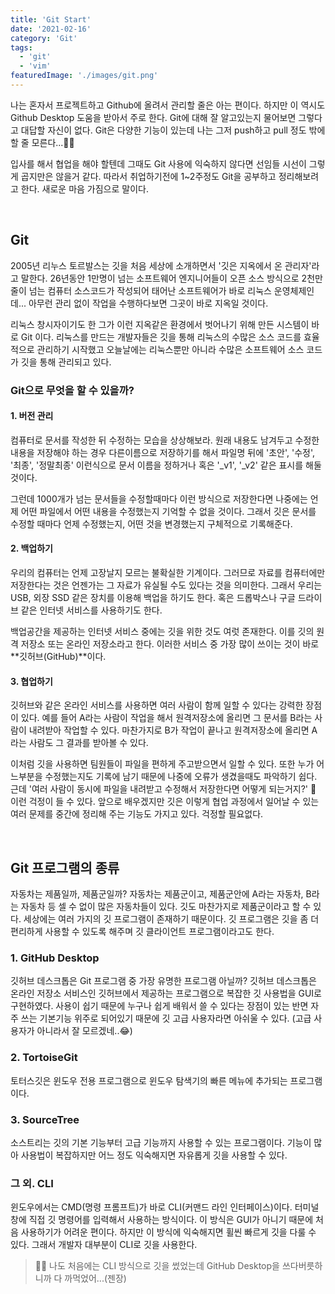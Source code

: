 ```yaml
---
title: 'Git Start'
date: '2021-02-16'
category: 'Git'
tags:
  - 'git'
  - 'vim'
featuredImage: './images/git.png'
---
```


나는 혼자서 프로젝트하고 Github에 올려서 관리할 줄은 아는 편이다. 하지만 이 역시도 Github Desktop 도움을 받아서 주로 한다. Git에 대해 잘 알고있는지 물어보면 그렇다고 대답할 자신이 없다. Git은 다양한 기능이 있는데 나는 그저 push하고 pull 정도 밖에 할 줄 모른다...🤦‍♂️

<!-- end -->

입사를 해서 협업을 해야 할텐데 그때도 Git 사용에 익숙하지 않다면 선임들 시선이 그렇게 곱지만은 않을거 같다. 따라서 취업하기전에 1~2주정도 Git을 공부하고 정리해보려고 한다. 새로운 마음 가짐으로 말이다.

<br>

## Git

2005년 리누스 토르발스는 깃을 처음 세상에 소개하면서 '깃은 지옥에서 온 관리자'라고 말한다. 26년동안 1만명이 넘는 소프트웨어 엔지니어들이 오픈 소스 방식으로 2천만 줄이 넘는 컴퓨터 소스코드가 작성되어 태어난 소프트웨어가 바로 리눅스 운영체제인데... 아무런 관리 없이 작업을 수행하다보면 그곳이 바로 지옥일 것이다.

리눅스 창시자이기도 한 그가 이런 지옥같은 환경에서 벗어나기 위해 만든 시스템이 바로 Git 이다. 리눅스를 만드는 개발자들은 깃을 통해 리눅스의 수많은 소스 코드를 효율적으로 관리하기 시작했고 오늘날에는 리눅스뿐만 아니라 수많은 소프트웨어 소스 코드가 깃을 통해 관리되고 있다.

### Git으로 무엇을 할 수 있을까?

#### 1. 버전 관리

컴퓨터로 문서를 작성한 뒤 수정하는 모습을 상상해보라. 원래 내용도 남겨두고 수정한 내용을 저장해야 하는 경우 다른이름으로 저장하기를 해서 파일명 뒤에 '초안', '수정', '최종', '정말최종' 이런식으로 문서 이름을 정하거나 혹은 '\_v1', '\_v2' 같은 표시를 해둘 것이다.

그런데 1000개가 넘는 문서들을 수정할때마다 이런 방식으로 저장한다면 나중에는 언제 어떤 파일에서 어떤 내용을 수정했는지 기억할 수 없을 것이다. 그래서 깃은 문서를 수정할 때마다 언제 수정했는지, 어떤 것을 변경했는지 구체적으로 기록해준다.

#### 2. 백업하기

우리의 컴퓨터는 언제 고장날지 모르는 불확실한 기계이다. 그러므로 자료를 컴퓨터에만 저장한다는 것은 언젠가는 그 자료가 유실될 수도 있다는 것을 의미한다. 그래서 우리는 USB, 외장 SSD 같은 장치를 이용해 백업을 하기도 한다. 혹은 드롭박스나 구글 드라이브 같은 인터넷 서비스를 사용하기도 한다.

백업공간을 제공하는 인터넷 서비스 중에는 깃을 위한 것도 여럿 존재한다. 이를 깃의 원격 저장소 또는 온라인 저장소라고 한다. 이러한 서비스 중 가장 많이 쓰이는 것이 바로 **깃허브(GitHub)**이다.

#### 3. 협업하기

깃허브와 같은 온라인 서비스를 사용하면 여러 사람이 함께 일할 수 있다는 강력한 장점이 있다. 예를 들어 A라는 사람이 작업을 해서 원격저장소에 올리면 그 문서를 B라는 사람이 내려받아 작업할 수 있다. 마찬가지로 B가 작업이 끝나고 원격저장소에 올리면 A라는 사람도 그 결과를 받아볼 수 있다.

이처럼 깃을 사용하면 팀원들이 파일을 편하게 주고받으면서 일할 수 있다. 또한 누가 어느부분을 수정했는지도 기록에 남기 때문에 나중에 오류가 생겼을때도 파악하기 쉽다. 근데 '여러 사람이 동시에 파일을 내려받고 수정해서 저장한다면 어떻게 되는거지?' 🤔 이런 걱정이 들 수 있다. 앞으로 배우겠지만 깃은 이렇게 협업 과정에서 일어날 수 있는 여러 문제를 중간에 정리해 주는 기능도 가지고 있다. 걱정할 필요없다.

<br>

## Git 프로그램의 종류

자동차는 제품일까, 제품군일까? 자동차는 제품군이고, 제품군안에 A라는 자동차, B라는 자동차 등 셀 수 없이 많은 자동차들이 있다. 깃도 마찬가지로 제품군이라고 할 수 있다. 세상에는 여러 가지의 깃 프로그램이 존재하기 때문이다. 깃 프로그램은 깃을 좀 더 편리하게 사용할 수 있도록 해주며 깃 클라이언트 프로그램이라고도 한다.

### 1. GitHub Desktop

깃허브 데스크톱은 Git 프로그램 중 가장 유명한 프로그램 아닐까? 깃허브 데스크톱은 온라인 저장소 서비스인 깃허브에서 제공하는 프로그램으로 복잡한 깃 사용법을 GUI로 구현하였다. 사용이 쉽기 때문에 누구나 쉽게 배워서 쓸 수 있다는 장점이 있는 반면 자주 쓰는 기본기능 위주로 되어있기 때문에 깃 고급 사용자라면 아쉬울 수 있다. (고급 사용자가 아니라서 잘 모르겠네..😂)

### 2. TortoiseGit

토터스깃은 윈도우 전용 프로그램으로 윈도우 탐색기의 빠른 메뉴에 추가되는 프로그램이다.

### 3. SourceTree

소스트리는 깃의 기본 기능부터 고급 기능까지 사용할 수 있는 프로그램이다. 기능이 많아 사용법이 복잡하지만 어느 정도 익숙해지면 자유롭게 깃을 사용할 수 있다.

### 그 외. CLI

윈도우에서는 CMD(명령 프롬프트)가 바로 CLI(커맨드 라인 인터페이스)이다. 터미널 창에 직접 깃 명령어를 입력해서 사용하는 방식이다. 이 방식은 GUI가 아니기 때문에 처음 사용하기가 어려운 편이다. 하지만 이 방식에 익숙해지면 휠씬 빠르게 깃을 다룰 수 있다. 그래서 개발자 대부분이 CLI로 깃을 사용한다.

> 🤦‍♂️ 나도 처음에는 CLI 방식으로 깃을 썼었는데 GitHub Desktop을 쓰다버릇하니까 다 까먹었어...(젠장)
